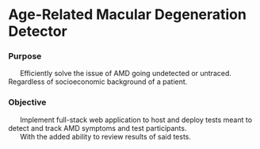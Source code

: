# Age-Related Macular Degeneration Detector

### Purpose
&nbsp;&nbsp;&nbsp;&nbsp;&nbsp;&nbsp;Efficiently solve the issue of AMD going undetected or untraced. Regardless of socioeconomic background of a patient.
### Objective
&nbsp;&nbsp;&nbsp;&nbsp;&nbsp;&nbsp;Implement full-stack web application to host and deploy tests meant to detect and track AMD symptoms and test participants.
<br>&nbsp;&nbsp;&nbsp;&nbsp;&nbsp;&nbsp;With the added ability to review results of said tests.
